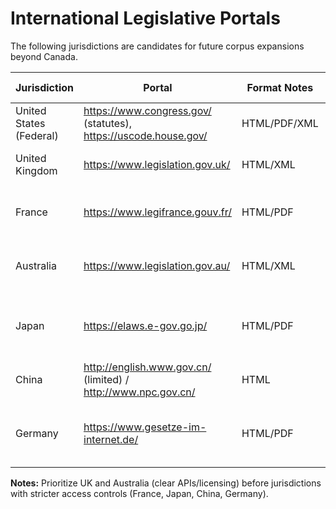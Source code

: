 # International Legislative Portals

The following jurisdictions are candidates for future corpus expansions beyond Canada.

| Jurisdiction | Portal | Format Notes | Licensing / Usage | Ingestion Risks |
|--------------|--------|--------------|--------------------|-----------------|
| United States (Federal) | https://www.congress.gov/ (statutes), https://uscode.house.gov/ | HTML/PDF/XML | Public domain (US GOV) | Large volume, multiple sources |
| United Kingdom | https://www.legislation.gov.uk/ | HTML/XML | Open Government Licence | Robust API available |
| France | https://www.legifrance.gouv.fr/ | HTML/PDF | Conditions of use require attribution | Strong anti-bot measures |
| Australia | https://www.legislation.gov.au/ | HTML/XML | Creative Commons Attribution 4.0 | Comprehensive APIs |
| Japan | https://elaws.e-gov.go.jp/ | HTML/PDF | Terms restrict bulk scraping | Japanese language; machine translation needed |
| China | http://english.www.gov.cn/ (limited) / http://www.npc.gov.cn/ | HTML | Legal restrictions unclear | Limited official English coverage |
| Germany | https://www.gesetze-im-internet.de/ | HTML/PDF | Licensed by juris GmbH; reuse conditions apply | Bilingual coverage limited |

**Notes:** Prioritize UK and Australia (clear APIs/licensing) before jurisdictions with stricter access controls (France, Japan, China, Germany).
